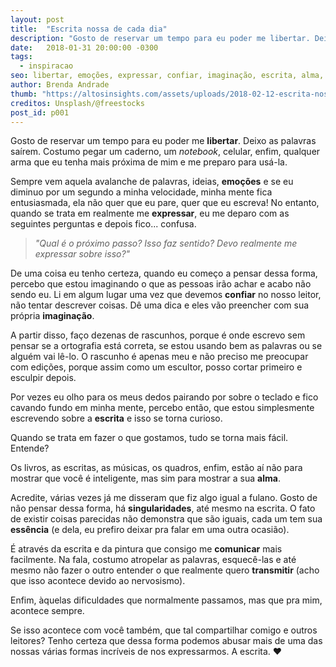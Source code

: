 ```yaml
---
layout: post
title:  "Escrita nossa de cada dia"
description: "Gosto de reservar um tempo para eu poder me libertar. Deixo as palavras saírem. Costumo pegar um caderno, um notebook, celular, enfim, qualquer arma que eu tenha mais próxima de mim e me preparo para usá-la."
date:   2018-01-31 20:00:00 -0300
tags:
  - inspiracao
seo: libertar, emoções, expressar, confiar, imaginação, escrita, alma, singularidades, essência, comunicar, transmitir
author: Brenda Andrade
thumb: "https://altosinsights.com/assets/uploads/2018-02-12-escrita-nossa-de-cada-dia.jpg"
creditos: Unsplash/@freestocks
post_id: p001
---
```

Gosto de reservar um tempo para eu poder me **libertar**. Deixo as palavras saírem. Costumo pegar um caderno, um *notebook*, celular, enfim, qualquer arma que eu tenha mais próxima de mim e me preparo para usá-la.

Sempre vem aquela avalanche de palavras, ideias, **emoções** e se eu diminuo por um segundo a minha velocidade, minha mente fica entusiasmada, ela não quer que eu pare, quer que eu escreva! No entanto, quando se trata em realmente me **expressar**, eu me deparo com as seguintes perguntas e depois fico... confusa.

><cite>"Qual é o próximo passo? Isso faz sentido? Devo realmente me expressar sobre isso?"</cite>

De uma coisa eu tenho certeza, quando eu começo a pensar dessa forma, percebo que estou imaginando o que as pessoas irão achar e acabo não sendo eu.  Li em algum lugar uma vez que devemos **confiar** no nosso leitor, não tentar descrever coisas. Dê uma dica e eles vão preencher com sua própria **imaginação**.

A partir disso, faço dezenas de rascunhos, porque é onde escrevo sem pensar se a ortografia está correta, se estou usando bem as palavras ou se alguém vai lê-lo. O rascunho é apenas meu e não preciso me preocupar com edições, porque assim como um escultor, posso cortar primeiro e esculpir depois.

Por vezes eu olho para os meus dedos pairando por sobre o teclado e fico cavando fundo em minha mente, percebo então, que estou simplesmente escrevendo sobre a **escrita** e isso se torna curioso.

Quando se trata em fazer o que gostamos, tudo se torna mais fácil. Entende?

Os livros, as escritas, as músicas, os quadros, enfim, estão aí não para mostrar que você é inteligente, mas sim para mostrar a sua **alma**.

Acredite, várias vezes já me disseram que fiz algo igual a fulano. Gosto de não pensar dessa forma, há **singularidades**, até mesmo na escrita. O fato de existir coisas parecidas não demonstra que são iguais, cada um tem sua **essência** (e dela, eu prefiro deixar pra falar em uma outra ocasião).

É através da escrita e da pintura que consigo me **comunicar** mais facilmente. Na fala, costumo atropelar as palavras, esquecê-las e até mesmo não fazer o outro entender o que realmente quero **transmitir** (acho que isso acontece devido ao nervosismo).

Enfim, àquelas dificuldades que normalmente passamos, mas que pra mim, acontece sempre.

Se isso acontece com você também, que tal compartilhar comigo e outros leitores? Tenho certeza que dessa forma podemos abusar mais de uma das nossas várias formas incríveis de nos expressarmos. A escrita. ❤️

<script async src="//pagead2.googlesyndication.com/pagead/js/adsbygoogle.js"></script>
<ins class="adsbygoogle"
     style="display:block; text-align:center;"
     data-ad-layout="in-article"
     data-ad-format="fluid"
     data-ad-client="ca-pub-8078000237589807"
     data-ad-slot="9245457524"></ins>
<script>
     (adsbygoogle = window.adsbygoogle || []).push({});
</script>
